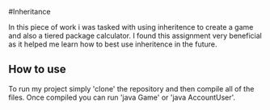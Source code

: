 #Inheritance

In this piece of work i was tasked with using inheritence to create a game and also a tiered package calculator. I found this assignment very beneficial as it
helped me learn how to best use inheritence in the future.

## How to use
To run my project simply 'clone' the repository and then compile all of the files. Once compiled you can run 'java Game' or 'java AccountUser'.
